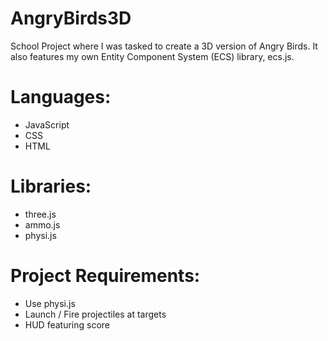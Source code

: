 # AngryBirds3D

School Project where I was tasked to create a 3D version of Angry Birds. It also features my own Entity Component System (ECS) library, ecs.js.

# Languages:
* JavaScript
* CSS
* HTML

# Libraries:
* three.js
* ammo.js
* physi.js

# Project Requirements:
* Use physi.js
* Launch / Fire projectiles at targets
* HUD featuring score
